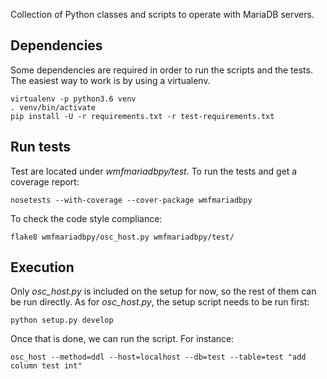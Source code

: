 Collection of Python classes and scripts to operate with MariaDB servers.

## Dependencies

Some dependencies are required in order to run the scripts and the tests. The easiest way to work is by using a virtualenv.

```
virtualenv -p python3.6 venv
. venv/bin/activate
pip install -U -r requirements.txt -r test-requirements.txt
```

## Run tests

Test are located under *wmfmariadbpy/test*. To run the tests and get a coverage report:

```
nosetests --with-coverage --cover-package wmfmariadbpy
```

To check the code style compliance:

```
flake8 wmfmariadbpy/osc_host.py wmfmariadbpy/test/
```

## Execution

Only *osc_host.py* is included on the setup for now, so the rest of them can be run directly. As for *osc_host.py*, the setup script needs to be run first:

```
python setup.py develop
```

Once that is done, we can run the script. For instance:

```
osc_host --method=ddl --host=localhost --db=test --table=test "add column test int"
```
